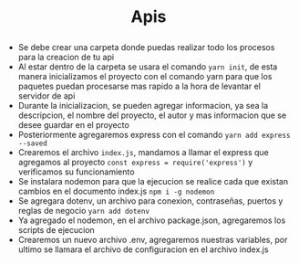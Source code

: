 # <p align="center">Apis</p>
- Se debe crear una carpeta donde puedas realizar todo los procesos para la creacion de tu api
- Al estar dentro de la carpeta se usara el comando `yarn init`, de esta manera inicializamos el proyecto con el comando yarn para que los paquetes puedan procesarse mas rapido a la hora de levantar el servidor de api
- Durante la inicializacion, se pueden agregar informacion, ya sea la descripcion, el nombre del proyecto, el autor y mas informacion que se desee guardar en el proyecto
- Posteriormente agregaremos express con el comando `yarn add express --saved`
- Crearemos el archivo `index.js`, mandamos a llamar el express que agregamos al proyecto `const express = require('express')` y verificamos su funcionamiento
- Se instalara nodemon para que la ejecucion se realice cada que existan cambios en el documento index.js `npm i -g nodemon`
- Se agregara dotenv, un archivo para conexion, contraseñas, puertos y reglas de negocio `yarn add dotenv`
- Ya agregado el nodemon, en el archivo package.json, agregaremos los scripts de ejecucion
- Crearemos un nuevo archivo .env, agregaremos nuestras variables, por ultimo se llamara el archivo de configuracion en el archivo index.js